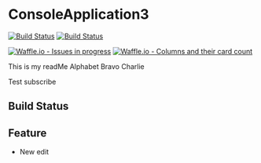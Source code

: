 # ConsoleApplication3
[![Build Status](https://search.visualstudio.com/Demo%20GitHub%20Integration/_apis/build/status/Demo%20GitHub%20Integration-.NET%20Desktop-CI)](https://search.visualstudio.com/Demo%20GitHub%20Integration/_build/latest?definitionId=23)
[![Build Status](https://travis-ci.org/mmitrik/ConsoleApplication2.svg?branch=master)](https://travis-ci.org/mmitrik/ConsoleApplication2)

[![Waffle.io - Issues in progress](https://badge.waffle.io/mmitrik/ConsoleApplication2.png?label=in%20progress&title=In%20Progress)](http://waffle.io/mmitrik/ConsoleApplication2) [![Waffle.io - Columns and their card count](https://badge.waffle.io/mmitrik/ConsoleApplication2.svg?columns=all)](https://waffle.io/mmitrik/ConsoleApplication2)

This is my readMe
Alphabet
Bravo
Charlie

Test subscribe

## Build Status



## Feature
* New
edit
